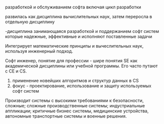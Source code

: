 разработкой и обслуживанием софта включая цикл разработки

развилась как дисциплина вычислительных наук, затем переросла в отдельную дисциплину

-дисциплина занимающаяся разработкой и поддержанием софт систем которые надежные, эффективные и исполняют поставленные задачи

Интегрирует математические принципы и вычеслительных наук, используя инженерный подход.

Софт инженер, понятие для профессии - шире понятия SE как академической дисциплины или учебной программы. Его часто путают с СE и CS. 
1) применение новейших алгоритмов и структур данных в CS
2) фокус - проектирование, использование и защиту используемых софт систем

Производит системы с высокими требованиями к безопасности, сложные; сложные производственные системы; индустриальные аппликации; критичные бизнес системы, медицинские устройства, автономные транспортные системы и военные решения.